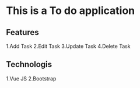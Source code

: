# This is a To do application

## Features
1.Add Task
2.Edit Task
3.Update Task
4.Delete Task 

## Technologis
1.Vue JS
2.Bootstrap
